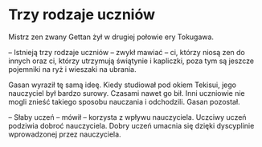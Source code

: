 # Trzy rodzaje uczniów

Mistrz zen zwany Gettan żył w drugiej połowie ery Tokugawa.

– Istnieją trzy rodzaje uczniów – zwykł mawiać – ci, którzy niosą zen do innych oraz ci, którzy utrzymują świątynie i kapliczki, poza tym są jeszcze pojemniki na ryż i wieszaki na ubrania.

Gasan wyraził tę samą ideę. Kiedy studiował pod okiem Tekisui, jego nauczyciel był bardzo surowy. Czasami nawet go bił. Inni uczniowie nie mogli znieść takiego sposobu nauczania i odchodzili. Gasan pozostał.

– Słaby uczeń – mówił – korzysta z wpływu nauczyciela. Uczciwy uczeń podziwia dobroć nauczyciela. Dobry uczeń umacnia się dzięki dyscyplinie wprowadzonej przez nauczyciela.

